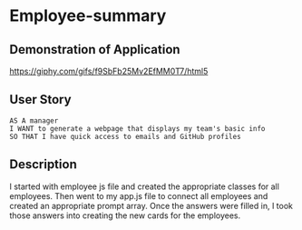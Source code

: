 # Employee-summary

## Demonstration of Application
https://giphy.com/gifs/f9SbFb25Mv2EfMM0T7/html5

## User Story
```
AS A manager
I WANT to generate a webpage that displays my team's basic info
SO THAT I have quick access to emails and GitHub profiles
```

## Description
I started with employee js file and created the appropriate classes for all employees. Then went to my app.js file to connect all employees and created an appropriate prompt array. Once the answers were filled in, I took those answers into creating the new cards for the employees.
